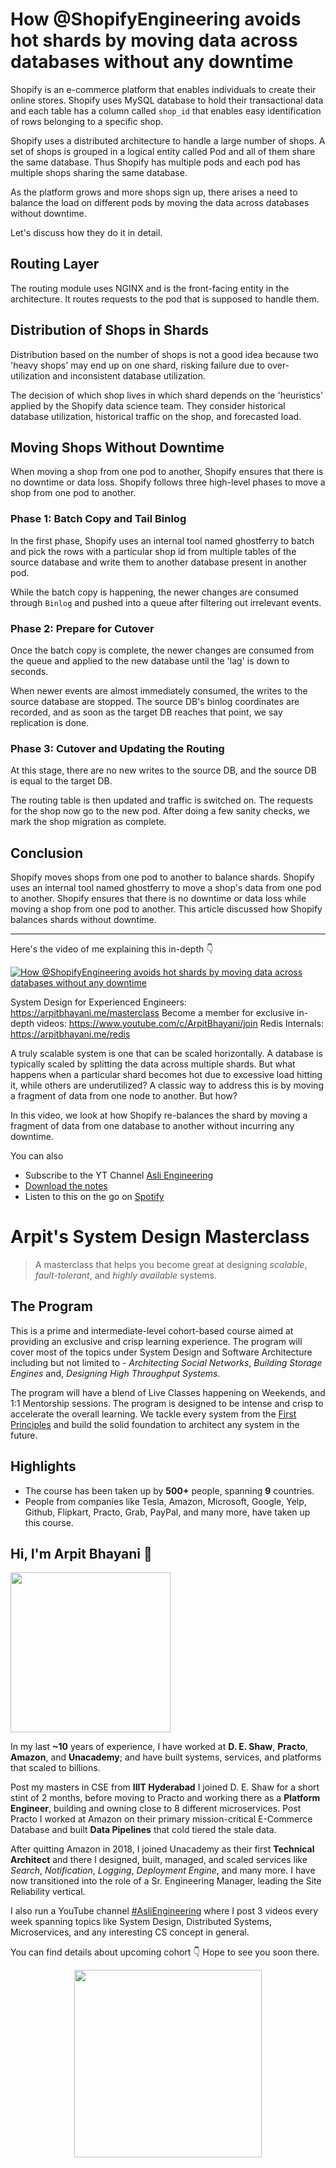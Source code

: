 How @ShopifyEngineering avoids hot shards by moving data across databases without any downtime
===


Shopify is an e-commerce platform that enables individuals to create their online stores. Shopify uses MySQL database to hold their transactional data and each table has a column called `shop_id` that enables easy identification of rows belonging to a specific shop.

Shopify uses a distributed architecture to handle a large number of shops. A set of shops is grouped in a logical entity called Pod and all of them share the same database. Thus Shopify has multiple pods and each pod has multiple shops sharing the same database.

As the platform grows and more shops sign up, there arises a need to balance the load on different pods by moving the data across databases without downtime.

Let's discuss how they do it in detail.

## Routing Layer

The routing module uses NGINX and is the front-facing entity in the architecture. It routes requests to the pod that is supposed to handle them.

## Distribution of Shops in Shards

Distribution based on the number of shops is not a good idea because two 'heavy shops' may end up on one shard, risking failure due to over-utilization and inconsistent database utilization.

The decision of which shop lives in which shard depends on the 'heuristics' applied by the Shopify data science team. They consider historical database utilization, historical traffic on the shop, and forecasted load.

## Moving Shops Without Downtime

When moving a shop from one pod to another, Shopify ensures that there is no downtime or data loss. Shopify follows three high-level phases to move a shop from one pod to another.

### Phase 1: Batch Copy and Tail Binlog

In the first phase, Shopify uses an internal tool named ghostferry to batch and pick the rows with a particular shop id from multiple tables of the source database and write them to another database present in another pod.

While the batch copy is happening, the newer changes are consumed through `Binlog` and pushed into a queue after filtering out irrelevant events.

### Phase 2: Prepare for Cutover

Once the batch copy is complete, the newer changes are consumed from the queue and applied to the new database until the 'lag' is down to seconds.

When newer events are almost immediately consumed, the writes to the source database are stopped. The source DB's binlog coordinates are recorded, and as soon as the target DB reaches that point, we say replication is done.

### Phase 3: Cutover and Updating the Routing

At this stage, there are no new writes to the source DB, and the source DB is equal to the target DB.

The routing table is then updated and traffic is switched on. The requests for the shop now go to the new pod. After doing a few sanity checks, we mark the shop migration as complete.

## Conclusion

Shopify moves shops from one pod to another to balance shards. Shopify uses an internal tool named ghostferry to move a shop's data from one pod to another. Shopify ensures that there is no downtime or data loss while moving a shop from one pod to another. This article discussed how Shopify balances shards without downtime.
<hr />


<p>Here's the video of me explaining this in-depth 👇‍</p>

[![How @ShopifyEngineering avoids hot shards by moving data across databases without any downtime](https://i.ytimg.com/vi/7v-wrJjcg4k/mqdefault.jpg)](https://www.youtube.com/watch?v=7v-wrJjcg4k)

System Design for Experienced Engineers: https://arpitbhayani.me/masterclass
Become a member for exclusive in-depth videos: https://www.youtube.com/c/ArpitBhayani/join
Redis Internals: https://arpitbhayani.me/redis

A truly scalable system is one that can be scaled horizontally. A database is typically scaled by splitting the data across multiple shards. But what happens when a particular shard becomes hot due to excessive load hitting it, while others are underutilized? A classic way to address this is by moving a fragment of data from one node to another. But how?

In this video, we look at how Shopify re-balances the shard by moving a fragment of data from one database to another without incurring any downtime.

You can also
 - Subscribe to the YT Channel [Asli Engineering](https://youtube.com/c/ArpitBhayani)
 - [Download the notes](https://drive.google.com/file/d/1W5AM_NXAZ7CjpmjcRzUKzq8Fpq0KpQ1p/view?usp=sharing)
 - Listen to this on the go on [Spotify](https://open.spotify.com/show/7qMoamm2iZQrsPVm6IQLoD)

# Arpit's System Design Masterclass

> A masterclass that helps you become great at designing _scalable_, _fault-tolerant_, and _highly available_ systems.

## The Program

This is a prime and intermediate-level cohort-based course aimed at providing an exclusive and crisp learning experience. The program will cover most of the topics under System Design and Software Architecture including but not limited to - _Architecting Social Networks_, _Building Storage Engines_ and, _Designing High Throughput Systems_.

The program will have a blend of Live Classes happening on Weekends, and 1:1 Mentorship sessions. The program is designed to be intense and crisp to accelerate the overall learning. We tackle every system from the [First Principles](https://en.wikipedia.org/wiki/First_principle) and build the solid foundation to architect any system in the future.


## Highlights

 - The course has been taken up by __500+__ people, spanning __9__ countries.
 - People from companies like Tesla, Amazon, Microsoft, Google, Yelp, Github, Flipkart, Practo, Grab, PayPal, and many more, have taken up this course.


## Hi, I'm Arpit Bhayani 👋

<img width="256px" src="https://edge.arpitbhayani.me/img/arpit.jpg" />

In my last **~10** years of experience, I have worked at **D. E. Shaw**, **Practo**, **Amazon**, and **Unacademy**; and have built systems, services, and platforms that scaled to billions.

Post my masters in CSE from **IIIT Hyderabad** I joined D. E. Shaw for a short stint of 2 months, before moving to Practo and working there as a **Platform Engineer**, building and owning close to 8 different microservices. Post Practo I worked at Amazon on their primary mission-critical E-Commerce Database and built **Data Pipelines** that cold tiered the stale data.

After quitting Amazon in 2018, I joined Unacademy as their first **Technical Architect** and there I designed, built, managed, and scaled services like _Search_, _Notification_, _Logging_, _Deployment Engine_, and many more. I have now transitioned into the role of a Sr. Engineering Manager, leading the Site Reliability vertical.

I also run a YouTube channel [#AsliEngineering](https://www.youtube.com/c/ArpitBhayani) where I post 3 videos every week spanning topics like System Design, Distributed Systems, Microservices, and any interesting CS concept in general.

You can find details about upcoming cohort 👇‍ Hope to see you soon there.

<center>
<a target="_blank" href="https://arpitbhayani.me/masterclass">
<img src="https://user-images.githubusercontent.com/4745789/137859181-d4499cf4-ce65-4466-8b88-a078ece0f081.PNG" width="300px" />
</a>
</center>